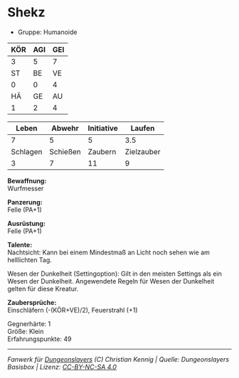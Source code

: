 # Shekz  
- Gruppe: Humanoide  

| KÖR | AGI | GEI |  
| --- | --- | --- |  
| 3   | 5   | 7   |
| ST  | BE  | VE  |  
| 0   | 0   | 4   |
| HÄ  | GE  | AU  |  
| 1   | 2   | 4   |


| Leben    | Abwehr   | Initiative | Laufen     |
| -------- | -------- | ---------- | ---------- |
| 7        | 5        | 5          | 3.5        |
| Schlagen | Schießen | Zaubern    | Zielzauber |
| 3        | 7        | 11         | 9          |

**Bewaffnung:**  
Wurfmesser

**Panzerung:**  
Felle (PA+1)

**Ausrüstung:**  
Felle (PA+1)

**Talente:**  
Nachtsicht: Kann bei einem Mindestmaß an Licht noch sehen wie am helllichten Tag. 

Wesen der Dunkelheit (Settingoption): Gilt in den meisten Settings als ein Wesen der Dunkelheit. Angewendete Regeln für Wesen der Dunkelheit gelten für diese Kreatur. 


**Zaubersprüche:**  
Einschläfern (-(KÖR+VE)/2), Feuerstrahl (+1)

Gegnerhärte: 1  
Größe: Klein  
Erfahrungspunkte: 49  



___
*Fanwerk für [Dungeonslayers](https://www.dungeonslayers.net/) (C) Christian Kennig | Quelle: Dungeonslayers Basisbox | Lizenz: [CC-BY-NC-SA 4.0](https://creativecommons.org/licenses/by-nc-sa/4.0/deed.de)*